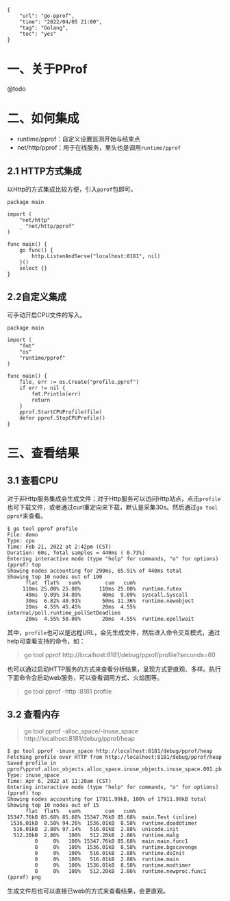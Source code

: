 ```
{
    "url": "go-pprof",
    "time": "2022/04/05 21:00",
    "tag": "Golang",
    "toc": "yes"
}
```

# 一、关于PProf

@todo 

# 二、如何集成

- runtime/pprof：自定义设置监测开始与结束点
- net/http/pprof：用于在线服务，里头也是调用`runtime/pprof`

## 2.1 HTTP方式集成

以Http的方式集成比较方便，引入`pprof`包即可。

```
package main

import (
	"net/http"
	_ "net/http/pprof"
)

func main() {
	go func() {
		http.ListenAndServe("localhost:8181", nil)
	}()
	select {}
}
```

## 2.2自定义集成

可手动开启CPU文件的写入。

```
package main

import (
	"fmt"
	"os"
	"runtime/pprof"
)

func main() {
	file, err := os.Create("profile.pprof")
	if err != nil {
		fmt.Println(err)
		return
	}
	pprof.StartCPUProfile(file)
	defer pprof.StopCPUProfile()
}
```

# 三、查看结果

## 3.1 查看CPU

对于非Http服务集成会生成文件；对于Http服务可以访问Http站点，点击`profile`也可下载文件，或者通过curl重定向来下载，默认是采集30s。然后通过`go tool pprof`来查看。

```
$ go tool pprof profile
File: demo
Type: cpu
Time: Feb 21, 2022 at 2:42pm (CST)
Duration: 60s, Total samples = 440ms ( 0.73%)
Entering interactive mode (type "help" for commands, "o" for options)
(pprof) top
Showing nodes accounting for 290ms, 65.91% of 440ms total
Showing top 10 nodes out of 190
      flat  flat%   sum%        cum   cum%
     110ms 25.00% 25.00%      110ms 25.00%  runtime.futex
      40ms  9.09% 34.09%       40ms  9.09%  syscall.Syscall
      30ms  6.82% 40.91%       50ms 11.36%  runtime.newobject
      20ms  4.55% 45.45%       20ms  4.55%  internal/poll.runtime_pollSetDeadline
      20ms  4.55% 50.00%       20ms  4.55%  runtime.epollwait
```

其中，`profile`也可以是远程URL，会先生成文件，然后进入命令交互模式，通过help可查看支持的命令，如：

> go tool pprof http://localhost:8181/debug/pprof/profile?seconds=60

也可以通过启动HTTP服务的方式来查看分析结果，呈现方式更直观、多样。执行下面命令会启动web服务，可以查看调用方式、火焰图等。

> go tool pprof -http :8181 profile

## 3.2 查看内存

> go tool pprof -alloc_space/-inuse_space http://localhost:8181/debug/pprof/heap

```
$ go tool pprof -inuse_space http://localhost:8181/debug/pprof/heap
Fetching profile over HTTP from http://localhost:8181/debug/pprof/heap
Saved profile in pprof\pprof.alloc_objects.alloc_space.inuse_objects.inuse_space.001.pb.gz
Type: inuse_space
Time: Apr 6, 2022 at 11:20am (CST)
Entering interactive mode (type "help" for commands, "o" for options)
(pprof) top
Showing nodes accounting for 17911.99kB, 100% of 17911.99kB total
Showing top 10 nodes out of 15
      flat  flat%   sum%        cum   cum%
15347.76kB 85.68% 85.68% 15347.76kB 85.68%  main.Test (inline)
 1536.01kB  8.58% 94.26%  1536.01kB  8.58%  runtime.doaddtimer
  516.01kB  2.88% 97.14%   516.01kB  2.88%  unicode.init
  512.20kB  2.86%   100%   512.20kB  2.86%  runtime.malg
         0     0%   100% 15347.76kB 85.68%  main.main.func1
         0     0%   100%  1536.01kB  8.58%  runtime.bgscavenge
         0     0%   100%   516.01kB  2.88%  runtime.doInit
         0     0%   100%   516.01kB  2.88%  runtime.main
         0     0%   100%  1536.01kB  8.58%  runtime.modtimer
         0     0%   100%   512.20kB  2.86%  runtime.newproc.func1
(pprof) png
```

生成文件后也可以直接已web的方式来查看结果，会更直观。


